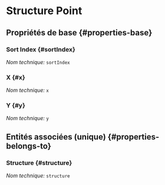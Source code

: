 #  Structure Point
<!--- THIS FILE IS GENERATED PLEASE DO NOT EDIT IT DIRECTLY --->



## Propriétés de base {#properties-base}

### Sort Index {#sortIndex}



*Nom technique:* ```sortIndex```

### X {#x}



*Nom technique:* ```x```

### Y {#y}



*Nom technique:* ```y```


## Entités associées (unique) {#properties-belongs-to}

### Structure {#structure}



*Nom technique:* ```structure```





